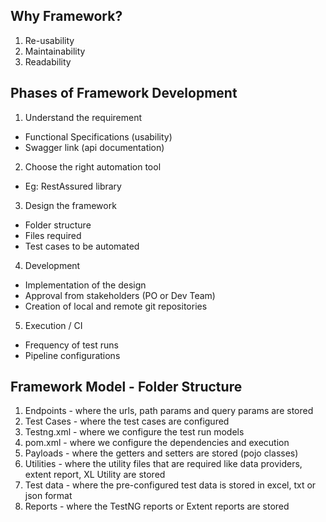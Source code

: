 Why Framework?
--------------
1. Re-usability
2. Maintainability
3. Readability

Phases of Framework Development
--------------------------------

1. Understand the requirement
- Functional Specifications (usability)
- Swagger link (api documentation)
2. Choose the right automation tool
- Eg: RestAssured library
3. Design the framework
- Folder structure
- Files required
- Test cases to be automated
4. Development
- Implementation of the design
- Approval from stakeholders (PO or Dev Team)
- Creation of local and remote git repositories 
5. Execution / CI
- Frequency of test runs
- Pipeline configurations


Framework Model - Folder Structure
----------------------------------

1. Endpoints - where the urls, path params and query params are stored
2. Test Cases - where the test cases are configured
3. Testng.xml - where we configure the test run models
4. pom.xml - where we configure the dependencies and execution
5. Payloads - where the getters and setters are stored (pojo classes)
6. Utilities - where the utility files that are required like data providers, extent report, XL Utility are stored
7. Test data - where the pre-configured test data is stored in excel, txt or json format
8. Reports - where the TestNG reports or Extent reports are stored
